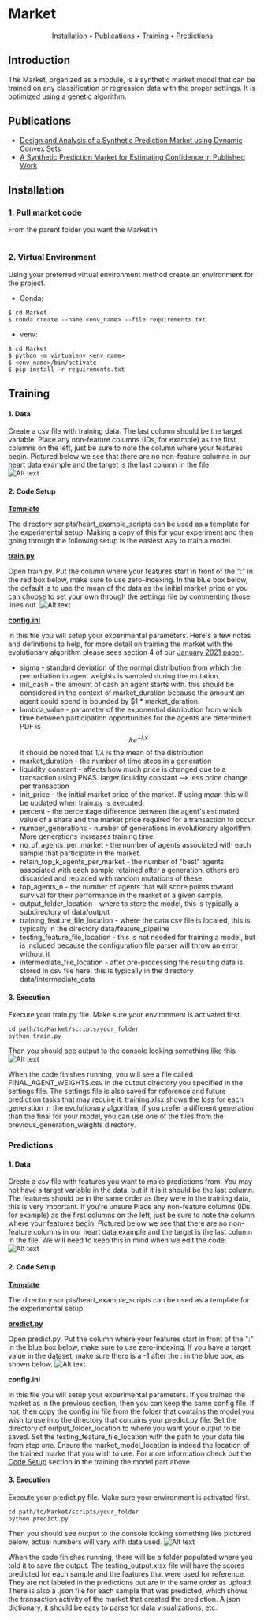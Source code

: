 # Market
<p align="center">
    <a href="#Installation">Installation</a> &bull;
    <a href="#Publications">Publications</a> &bull;
    <a href="#Training">Training</a> &bull;
    <a href="#Predictions">Predictions</a> 
</p>


## Introduction
<!-- TODO - make better -->
The Market, organized as a module, is a synthetic market model that can be trained on any classification or regression 
data with the proper settings. It is optimized using a genetic algorithm. 

## Publications
* [Design and Analysis of a Synthetic Prediction Market using Dynamic Convex Sets](https://arxiv.org/pdf/2101.01787.pdf)
* [A Synthetic Prediction Market for Estimating Confidence in Published Work](https://arxiv.org/pdf/2201.06924v1.pdf)

## Installation
### 1. Pull market code
From the parent folder you want the Market in 

```

```

### 2. Virtual Environment
Using your preferred virtual environment method create an environment for the project.

* Conda: 
```
$ cd Market 
$ conda create --name <env_name> --file requirements.txt
```
* venv: 
```
$ cd Market
$ python -m virtualenv <env_name>
$ <env_name>/bin/activate
$ pip install -r requirements.txt
```

## Training 
#### 1. Data
Create a csv file with training data. The last column should be the target variable. Place any non-feature columns 
(IDs, for example) as the first columns on the left, just be sure to note the column where your features begin. Pictured
below we see that there are no non-feature columns in our heart data example and the target is the last column in the 
file.  
![Alt text](Images/data.png?raw=true "Data")

#### 2. <a name="traincode"></a> Code Setup

<u>**Template**</u>

The directory scripts/heart_example_scripts can be used as a template for the experimental setup. Making a copy of this 
for your experiment and then going through the following setup is the easiest way to train a model. 

<u>**train.py**</u>

Open train.py. Put the column where your features start in front of the ":" in the red box below, make sure to use 
zero-indexing. In the blue box below, the default is to use the mean of the data as the initial market price or
you can choose to set your own through the settings file by commenting those lines out. 
![Alt text](Images/train.png?raw=true "Train")

<u>**config.ini**</u>

In this file you will setup your experimental parameters. Here's a few notes and definitions to help, for more detail on training the market with the evolutionary algorithm please sees section 4 of our [January 2021 paper](https://arxiv.org/pdf/2101.01787.pdf).
* sigma - standard deviation of the normal distribution from which the perturbation in agent weights is sampled during the mutation.
* init_cash - the amount of cash an agent starts with. this should be considered in the context of market_duration because the amount an agent could spend is bounded by $1 * market_duration.
* lambda_value - parameter of the exponential distribution from which time between participation opportunities for the agents are determined. PDF is $$\lambda e^{-\lambda x}$$
it should be noted that $1/\lambda$ is the mean of the distribution
* market_duration - the number of time steps in a generation
* liquidity_constant - affects how much price is changed due to a transaction using PNAS. larger liquidity constant --> less price change per transaction
* init_price - the initial market price of the market. If using mean this will be updated when train.py is executed.
* percent - the percentage difference between the agent's estimated value of a share and the market price required for a transaction to occur.
* number_generations - number of generations in evolutionary algorithm. More generations increases training time.
* no_of_agents_per_market - the number of agents associated with each sample that participate in the market.
* retain_top_k_agents_per_market - the number of "best" agents associated with each sample retained after a generation. others are discarded and replaced with random mutations of these. 
* top_agents_n - the number of agents that will score points toward survival for their performance in the market of a given sample.
* output_folder_location - where to store the model, this is typically a subdirectory of data/output
* training_feature_file_location - where the data csv file is located, this is typically in the directory data/feature_pipeline
* testing_feature_file_location  - this is not needed for training a model, but is included because the configuration file parser will throw an error without it
* intermediate_file_location - after pre-processing the resulting data is stored in csv file here. this is typically in the directory data/intermediate_data

#### 3. Execution
Execute your train.py file. Make sure your environment is activated first.
```
cd path/to/Market/scripts/your_folder
python train.py
```
Then you should see output to the console looking something like this 
![Alt text](Images/console_output.png?raw=true "Console Output")

When the code finishes running, you will see a file called FINAL_AGENT_WEIGHTS.csv in the output directory you specified in the settings file. The settings file is also saved for reference and future prediction tasks that may require it. training.xlsx shows the loss for each generation in the evolutionary algorithm, if you prefer a different generation than the final for your model, you can use one of the files from the previous_generation_weights directory.

### Predictions
#### 1. Data
Create a csv file with features you want to make predictions from. You may not have a target variable in the data, but if it is it should be the last column. The features should be in the same order as they were in the training data, this is very important. If you're unsure 
Place any non-feature columns (IDs, for example) as the first columns on the left, just be sure to note the column where your features begin. Pictured
below we see that there are no non-feature columns in our heart data example and the target is the last column in the 
file. We will need to keep this in mind when we edit the code.
![Alt text](Images/data.png?raw=true "Data")
#### 2. Code Setup
<u>**Template**</u>

The directory scripts/heart_example_scripts can be used as a template for the experimental setup. 

<u>**predict.py**</u>

Open predict.py. Put the column where your features start in front of the ":" in the blue box below, make sure to use 
zero-indexing. If you have a target value in the dataset, make sure there is a -1 after the : in the blue box, as shown below.
![Alt text](Images/predict.png?raw=true "Predict")

**config.ini**

In this file you will setup your experimental parameters. If you trained the market as in the previous section, then you can keep the same config file. If not, then copy the config.ini file from the folder that contains the model you wish to use into the directory that contains your predict.py file. Set the directory of output_folder_location to where you want your output to be saved. Set the testing_feature_file_location with the path to your data file from step one. Ensure the market_model_location is indeed the location of the trained marke that you wish to use. For more information check out the [Code Setup](#traincode) section in the training the model part above. 

#### 3. Execution
Execute your predict.py file. Make sure your environment is activated first.
```
cd path/to/Market/scripts/your_folder
python predict.py
```
Then you should see output to the console looking something like pictured below, actual numbers will vary with data used.
![Alt text](Images/predict_output.png?raw=true "Predict Output")

When the code finishes running, there will be a folder populated where you told it to save the output. The testing_output.xlsx file will have the scores predicted for each sample and the features that were used for reference. They are not labeled in the predictions but are in the same order as upload. There is also a .json file for each sample that was predicted, which shows the transaction activity of the market that created the prediction. A json dictionary, it should be easy to parse for data visualizations, etc.


